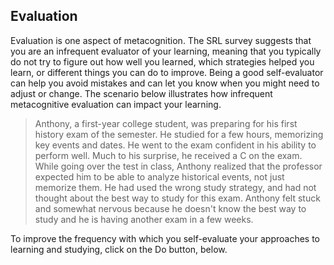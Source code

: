 ## Evaluation

Evaluation is one aspect of metacognition. The SRL survey suggests that you are an infrequent evaluator of your learning, meaning that you typically do not try to figure out how well you learned, which strategies helped you learn, or different things you can do to improve. Being a good self-evaluator can help you avoid mistakes and can let you know when you might need to adjust or change. The scenario below illustrates how infrequent metacognitive evaluation can impact your learning.

> Anthony, a first-year college student, was preparing for his first history exam of the semester. He studied for a few hours, memorizing key events and dates. He went to the exam confident in his ability to perform well. Much to his surprise, he received a C on the exam. While going over the test in class, Anthony realized that the professor expected him to be able to analyze historical events, not just memorize them. He had used the wrong study strategy, and had not thought about the best way to study for this exam. Anthony felt stuck and somewhat nervous because he doesn't know the best way to study and he is having another exam in a few weeks.

To improve the frequency with which you self-evaluate your approaches to learning and studying, click on the Do button, below. 
